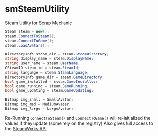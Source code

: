 # smSteamUtility
 Steam Utility for Scrap Mechanic


```csharp
Steam steam = new();
steam.ConnectToSteam();
steam.ConnectToGame();
steam.LoadAvatars();

DirectoryInfo steam_dir = steam.SteamDirectory;
string display_name = steam.DisplayName;
string user_name = steam.UserName;
CSteamID steam_id = steam.SteamId;
string language = steam.SteamLanguage; 
DirectoryInfo game_dir = steam.GameDirectory; 
bool game_installed = steam.GameInstalled;
bool game_running = steam.GameRunning;
bool game_updating = steam.GameUpdating;

Bitmap img_snall = SmallAvatar;
Bitmap img_med = MediumAvatar;
Bitmap img_large = LargeAvatar;
```

Re-Running `ConnectToSteam()` and `ConnectToGame()` will re-initialized the values if they update (some rely on the registry)
Also gives full access to the [SteamWorks API](https://steamworks.github.io/)
